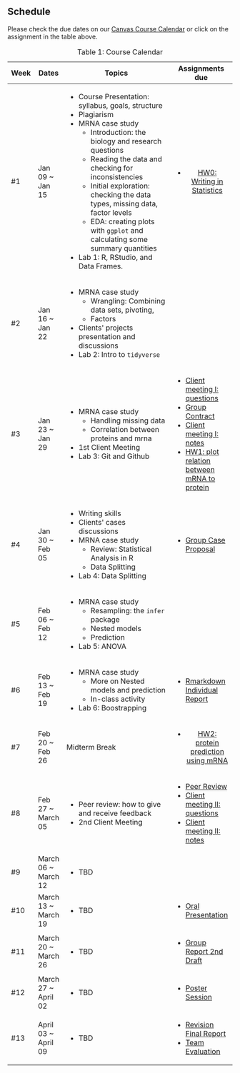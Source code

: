 ## Schedule

<p>Please check the due dates on our <a href="https://canvas.ubc.ca/calendar?include_contexts=course_86276#view_name=month&view_start=2022-01-09">Canvas Course Calendar</a> or click on the assignment in the table above.</p>

<table id="course-schedule">
    <caption>Table 1: Course Calendar</caption>
    <thead>
        <tr>
            <th style="width: 100px;">Week</th>
            <th style="width: 150px;">Dates</th>
            <th style="width: 50%;">Topics</th>
            <th style="width: 28%;">Assignments due</th>
        </tr>
    </thead>
    <tbody>
        <tr>
            <td>#1</td> 
            <td>Jan 09 ~ Jan 15</td>
            <td style="text-align: left;">
                <ul>
                    <li>Course Presentation: syllabus, goals, structure</li>
                    <li>Plagiarism</li>
                    <li>
                        MRNA case study
                        <ul>
                            <li>Introduction: the biology and research questions</li>
                            <li>Reading the data and checking for inconsistencies</li>
                            <li>Initial exploration: checking the data types, missing data, factor levels</li>
                            <li>EDA: creating plots with <code>ggplot</code> and calculating some summary quantities</li>
                        </ul>
                    </li>
                    <li>Lab 1: R, RStudio, and Data Frames.</li>
                </ul>
            </td>
            <td style="text-align: center;">
                <ul>
                    <li> <a href="https://canvas.ubc.ca/courses/86276/assignments/1080957">HW0: Writing in Statistics</a></li>
                </ul>
            </td>
        </tr>
        <tr>
            <td>#2</td>
            <td>Jan 16 ~ Jan 22</td>
            <td style="text-align: left;">
                <ul>
                    <li>
                        MRNA case study
                        <ul>
                            <li>Wrangling: Combining data sets, pivoting, </li>
                            <li>Factors</li>
                        </ul>
                    </li>
                    <li>Clients' projects presentation and discussions</li>
                    <li>Lab 2: Intro to <code>tidyverse</code></li>
                </ul>
            </td>
            <td style="text-align: left;">
            </td>
        </tr>
        <tr>
            <td>#3</td>
            <td>Jan 23 ~ Jan 29</td>
            <td style="text-align: left;">
                <ul>
                    <li>
                        MRNA case study
                        <ul>
                            <li>Handling missing data</li>
                            <li>Correlation between proteins and mrna</li>
                        </ul>
                    </li>
                    <li>1st Client Meeting</li>
                    <li>Lab 3: Git and Github</li>
                </ul>
            </td>
            <td style="text-align: left;">
                <ul>
                    <li><a href="https://canvas.ubc.ca/courses/86276/assignments/1138858">Client meeting I: questions</a></li>
                    <li><a href="https://canvas.ubc.ca/courses/86276/assignments/1080950">Group Contract</a></li>
                    <li><a href="https://canvas.ubc.ca/courses/86276/assignments/1080942">Client meeting I: notes</a></li>
                    <li><a href="https://canvas.ubc.ca/courses/86276/assignments/1080945">HW1: plot relation between mRNA to protein</a></li>
                </ul>
            </td>
        </tr>
        <tr>
            <td>#4</td>
            <td> Jan 30 ~ Feb 05</td>
            <td style="text-align: left;">
                <ul>
                    <li>Writing skills</li>
                    <li>Clients' cases discussions</li>
                    <li>
                        MRNA case study
                        <ul>
                            <li>Review: Statistical Analysis in R</li>
                            <li>Data Splitting</li>
                        </ul>
                    </li>
                    <li>Lab 4: Data Splitting</li>
                </ul>
            </td>
            <td style="text-align: left;">
                <ul>
                    <li><a href="https://canvas.ubc.ca/courses/86276/assignments/1080947">Group Case Proposal</a></li>
                </ul>
            </td>
        </tr>
        <tr>
            <td>#5</td>
            <td>Feb 06 ~ Feb 12</td>
            <td style="text-align: left;">
                <ul>
                    <li>
                        MRNA case study
                        <ul>
                            <li>Resampling: the <code>infer</code> package</li>
                            <li>Nested models</li>
                            <li>Prediction</li>
                        </ul>
                    </li>
                    <li>Lab 5: ANOVA</li>
                </ul>
            </td>
            <td style="text-align: left;">
            </td>
        </tr>
        <tr>
            <td>#6</td>
            <td> Feb 13 ~ Feb 19 </td>
            <td style="text-align: left;">
                <ul>
                    <li>
                        MRNA case study
                        <ul>
                            <li>More on Nested models and prediction</li>
                            <li>In-class activity</li>
                        </ul>
                    </li>
                    <li>Lab 6: Boostrapping</li>
                </ul>
            </td>
            <td style="text-align: left;">
                <ul>
                    <li><a href="https://canvas.ubc.ca/courses/86276/assignments/1080953">Rmarkdown Individual Report</a></li>
                </ul>
            </td>
        </tr>
        <tr>
            <td>#7</td>
            <td> Feb 20 ~ Feb 26 </td>
            <td style="text-align: left;">
                    Midterm Break
            </td>
            <td style="text-align: center;">
                <ul>
                    <li><a href="https://canvas.ubc.ca/courses/86276/assignments/1080948">HW2: protein prediction using mRNA</a></li>
                </ul>
            </td>
        </tr>
        <tr>
            <td>#8</td>
            <td> Feb 27 ~ March 05 </td>
            <td style="text-align: left;">
                <ul>
                    <li>Peer review: how to give and receive feedback</li>
                    <li>2nd Client Meeting </li>
                </ul>
            </td>
            <td style="text-align: left;">
                <ul>
                    <li><a href="https://canvas.ubc.ca/courses/86276/assignments/1080954">Peer Review</a></li>
                    <li><a href="https://canvas.ubc.ca/courses/86276/assignments/1141758">Client meeting II: questions</a></li>
                    <li><a href="https://canvas.ubc.ca/courses/86276/assignments/1141762">Client meeting II: notes</a></li>
                </ul>
            </td>
        </tr>
        <tr>
            <td>#9</td>
            <td> March 06 ~ March 12 </td>
            <td style="text-align: left;">
                <ul>
                    <li>TBD</li>
                </ul>
            </td>
            <td style="text-align: left;">
            </td>
        </tr>
        <tr>
            <td>#10</td>
            <td> March 13 ~ March 19 </td>
            <td style="text-align: left;">
                <ul>
                    <li>TBD</li>
                </ul>
            </td>
            <td style="text-align: left;">
                <ul>
                    <li><a href="https://canvas.ubc.ca/courses/86276/assignments/1080949">Oral Presentation</a></li>
                </ul>
            </td>
        </tr>
        <tr>
            <td>#11</td>
            <td> March 20 ~ March 26 </td>
            <td style="text-align: left;">
                <ul>
                    <li>TBD</li>
                </ul>
            </td>
            <td style="text-align: left;">
                <ul>
                    <li><a href="https://canvas.ubc.ca/courses/86276/assignments/1080955">Group Report 2nd Draft</a></li>
                </ul>
            </td>
        </tr>
        <tr>
            <td>#12</td>
            <td> March 27 ~ April 02 </td>
            <td style="text-align: left;">
                <ul>
                    <li>TBD</li>
                </ul>
            </td>
            <td style="text-align: left;">
                <ul>
                    <li><a href="https://canvas.ubc.ca/courses/86276/assignments/1080952">Poster Session</a></li>
                </ul>
            </td>
        </tr>
        <tr>
            <td>#13</td>
            <td> April 03 ~ April 09 </td>
            <td style="text-align: left;">
                <ul>
                    <li>TBD</li>
                </ul>
            </td>
            <td style="text-align: left;">
                <ul>
                    <li><a href="https://canvas.ubc.ca/courses/86276/assignments/1080956">Revision Final Report</a></li>
                    <li><a href="https://canvas.ubc.ca/courses/86276/assignments/1080943">Team Evaluation</a></li>
                </ul>
            </td>
        </tr>
    </tbody>
</table>

